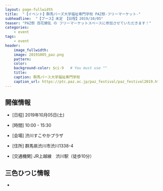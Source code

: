 ```yaml
---
layout: page-fullwidth
title:  "【イベント】群馬パーズ大学福祉専門学校 PAZ祭-フリーマーケット-"
subheadline:  "【ブース】未定 【日程】2019/10/05"
teaser: "PAZ祭 百花繚乱 の フリーマーケットスペースに参加させていただきます！"
categories:
    - event
tags:
    - event
header:
    image_fullwidth:
    image: 20191005_paz.png
    pattern:
    color:
    background-color: $ci-9   # You must use ""
    title:
    caption: 群馬パース大学福祉専門学校
    caption_url: https://ptc.paz.ac.jp/paz_festival/paz_festival2019.html
---
```


## 開催情報


* [日程] 2019年10月05日(土)

* [時間] 10:00 - 15:30 

* [会場] 渋川すこやかプラザ

* [住所] 群馬県渋川市渋川1338-4

* [交通機関] JR上越線　渋川駅（徒歩10分）


## 三色ひつじ情報

* 